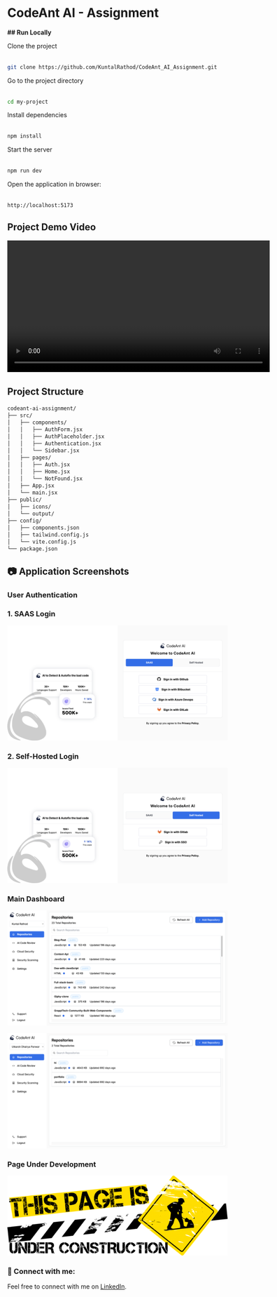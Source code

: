 # CodeAnt AI - Assignment

**## Run Locally**

Clone the project

```bash

git clone https://github.com/KuntalRathod/CodeAnt_AI_Assignment.git

```

Go to the project directory

```bash

cd my-project

```

Install dependencies

```bash

npm install

```

Start the server

```bash

npm run dev

```

Open the application in browser:

```bash

http://localhost:5173

```

## Project Demo Video

<video src="public/output/demo.mp4" controls width="600"></video>

## Project Structure

```
codeant-ai-assignment/
├── src/
│   ├── components/
│   │   ├── AuthForm.jsx
│   │   ├── AuthPlaceholder.jsx
│   │   ├── Authentication.jsx
│   │   └── Sidebar.jsx
│   ├── pages/
│   │   ├── Auth.jsx
│   │   ├── Home.jsx
│   │   └── NotFound.jsx
│   ├── App.jsx
│   └── main.jsx
├── public/
│   ├── icons/
│   └── output/
├── config/
│   ├── components.json
│   ├── tailwind.config.js
│   └── vite.config.js
└── package.json
```

## 📷 Application Screenshots

### User Authentication

### 1. SAAS Login

![Login Interface](public/output/Login-SAAS.png)

### 2. Self-Hosted Login

![Login Interface](public/output/Login-SelfHosted.png)

### Main Dashboard

![Main Dashboard View](public/output/Repo-KuntalRathod.png)

![Main Dashboard View](public/output/Repo-UtkarshDhairyaPanwar.png)

### Page Under Development

![Theme Settings](public/output/PageUnderDevelopment.png)

### 🤝 Connect with me:

Feel free to connect with me on [LinkedIn](https://www.linkedin.com/in/kuntalrathod/).
